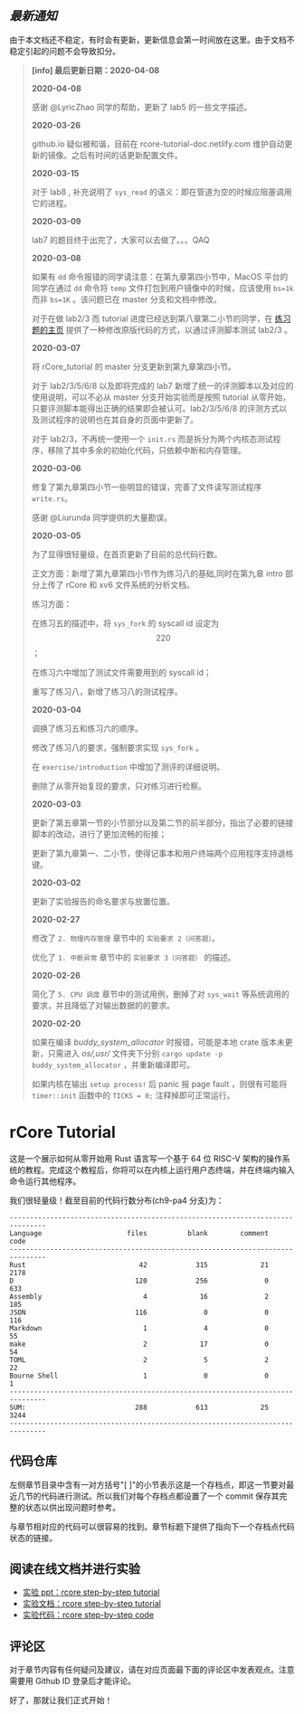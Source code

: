 ## **_最新通知_**

由于本文档还不稳定，有时会有更新，更新信息会第一时间放在这里。由于文档不稳定引起的问题不会导致扣分。

> **[info] 最后更新日期：2020-04-08**
>
> **2020-04-08**
>
> 感谢 @LyricZhao 同学的帮助，更新了 lab5 的一些文字描述。
>
> **2020-03-26**
>
> github.io 疑似被和谐，目前在 rcore-tutorial-doc.netlify.com 维护自动更新的镜像。之后有时间的话更新配置文件。
>
> **2020-03-15**
>
> 对于 lab8 , 补充说明了 ``sys_read`` 的语义：即在管道为空的时候应阻塞调用它的进程。
>
> **2020-03-09**
>
> lab7 的题目终于出完了，大家可以去做了。。。QAQ
>
> **2020-03-08**
>
> 如果有 `dd` 命令报错的同学请注意：在第九章第四小节中，MacOS 平台的同学在通过 `dd` 命令将 `temp` 文件打包到用户镜像中的时候，应该使用 `bs=1k` 而非 `bs=1K` 。该问题已在 master 分支和文档中修改。
>
> 对于在做 lab2/3 而 tutorial 进度已经达到第八章第二小节的同学，在 [练习题的主页](./exercise/introduction.md) 提供了一种修改原版代码的方式，以通过评测脚本测试 lab2/3 。
>
> **2020-03-07**
>
> 将 rCore_tutorial 的 master 分支更新到第九章第四小节。
>
> 对于 lab2/3/5/6/8 以及即将完成的 lab7 新增了统一的评测脚本以及对应的使用说明，可以不必从 master 分支开始实验而是按照 tutorial 从零开始，只要评测脚本能得出正确的结果即会被认可。lab2/3/5/6/8 的评测方式以及测试程序的说明也在其自身的页面中更新了。
>
> 对于 lab2/3，不再统一使用一个 `init.rs` 而是拆分为两个内核态测试程序，移除了其中多余的初始化代码，只依赖中断和内存管理。
>
> **2020-03-06**
>
> 修复了第九章第四小节一些明显的错误，完善了文件读写测试程序 `write.rs`。
>
> 感谢 @Liurunda 同学提供的大量勘误。
>
> **2020-03-05**
>
> 为了显得很轻量级，在首页更新了目前的总代码行数。
>
> 正文方面：新增了第九章第四小节作为练习八的基础,同时在第九章 intro 部分上传了 rCore 和 xv6 文件系统的分析文档。
>
> 练习方面：
>
> 在练习五的描述中，将 `sys_fork` 的 syscall id 设定为 $$220$$；
>
> 在练习六中增加了测试文件需要用到的 syscall id；
>
> 重写了练习八，新增了练习八的测试程序。
>
> **2020-03-04**
>
> 调换了练习五和练习六的顺序。
>
> 修改了练习八的要求，强制要求实现 `sys_fork` 。
>
> 在 `exercise/introduction` 中增加了测评的详细说明。
>
> 删除了从零开始复现的要求，只对练习进行检察。
>
> **2020-03-03**
>
> 更新了第五章第一节的小节部分以及第二节的前半部分，指出了必要的链接脚本的改动，进行了更加流畅的衔接；
>
> 更新了第九章第一、二小节，使得记事本和用户终端两个应用程序支持退格键。
>
> **2020-03-02**
>
> 更新了实验报告的命名要求与放置位置。
>
> **2020-02-27**
>
> 修改了 `2. 物理内存管理` 章节中的 `实验要求 2（问答题）`。
>
> 优化了 `1. 中断异常` 章节中的 `实验要求 3（问答题）` 的描述。
>
> **2020-02-26**
>
> 简化了 `5. CPU 调度` 章节中的测试用例，删掉了对 `sys_wait` 等系统调用的要求，并且降低了对输出数据的的要求。
>
> **2020-02-20**
>
> 如果在编译 _buddy_system_allocator_ 时报错，可能是本地 crate 版本未更新，只需进入 _os/,usr/_ 文件夹下分别 `cargo update -p buddy_system_allocator` ，并重新编译即可。
>
> 如果内核在输出 `setup process!` 后 panic 报 page fault ，则很有可能将 `timer::init` 函数中的 `TICKS = 0;` 注释掉即可正常运行。

# rCore Tutorial

这是一个展示如何从零开始用 Rust 语言写一个基于 64 位 RISC-V 架构的操作系统的教程。完成这个教程后，你将可以在内核上运行用户态终端，并在终端内输入命令运行其他程序。

我们很轻量级！截至目前的代码行数分布(ch9-pa4 分支)为：

```
-------------------------------------------------------------------------------
Language                     files          blank        comment           code
-------------------------------------------------------------------------------
Rust                            42            315             21           2178
D                              120            256              0            633
Assembly                         4             16              2            185
JSON                           116              0              0            116
Markdown                         1              4              0             55
make                             2             17              0             54
TOML                             2              5              2             22
Bourne Shell                     1              0              0              1
-------------------------------------------------------------------------------
SUM:                           288            613             25           3244
-------------------------------------------------------------------------------
```

## 代码仓库

左侧章节目录中含有一对方括号"[ ]"的小节表示这是一个存档点，即这一节要对最近几节的代码进行测试。所以我们对每个存档点都设置了一个 commit 保存其完整的状态以供出现问题时参考。

与章节相对应的代码可以很容易的找到。章节标题下提供了指向下一个存档点代码状态的链接。

## 阅读在线文档并进行实验

- [实验 ppt：rcore step-by-step tutorial](https://rcore-os.github.io/rCore_tutorial_doc/os2atc2019/os2atc.html)
- [实验文档：rcore step-by-step tutorial](https://rcore-os.github.io/rCore_tutorial_doc/)
- [实验代码：rcore step-by-step code](https://github.com/rcore-os/rCore_tutorial/)

## 评论区

对于章节内容有任何疑问及建议，请在对应页面最下面的评论区中发表观点。注意需要用 Github ID 登录后才能评论。

好了，那就让我们正式开始！
